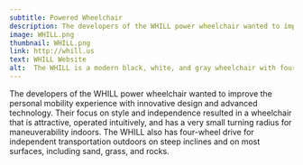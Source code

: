 ```yaml
---
subtitle: Powered Wheelchair
description: The developers of the WHILL power wheelchair wanted to improve the personal mobility experience with innovative design and advanced technology.
image: WHILL.png
thumbnail: WHILL.png
link: http://whill.us
text: WHILL Website
alt:  The WHILL is a modern black, white, and gray wheelchair with four wheels.
---
```

The developers of the WHILL power wheelchair wanted to improve the personal mobility experience with innovative design and advanced technology. Their focus on style and independence resulted in a wheelchair that is attractive, operated intuitively, and has a very small turning radius for maneuverability indoors. The WHILL also has four-wheel drive for independent transportation outdoors on steep inclines and on most surfaces, including sand, grass, and rocks.
